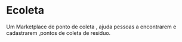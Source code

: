 # Ecoleta
Um Marketplace de ponto de coleta , ajuda pessoas a encontrarem e cadastrarem ,pontos de coleta de residuo.
